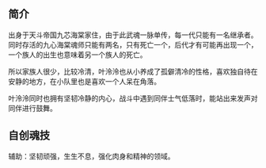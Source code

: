 ## 简介

出身于天斗帝国九芯海棠家住，由于此武魂一脉单传，每一代只能有一名继承者。同时存活的九心海棠魂师只能有两名，只有死亡一个，后代才有可能再出现一个，一个族人的出生也意味着另一个族人的死亡。

所以家族人很少，比较冷清，叶泠泠也从小养成了孤僻清冷的性格，喜欢独自待在安静的地方，在小队里也是喜欢一个人呆在角落。

叶泠泠同时也拥有坚韧冷静的内心，战斗中遇到同伴士气低落时，能站出来发声对同伴进行鼓舞。

## 自创魂技

辅助：坚韧顽强，生生不息，强化肉身和精神的领域。